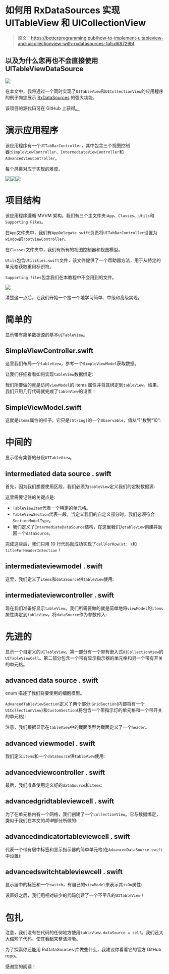 # 如何用 RxDataSources 实现 UITableView 和 UICollectionView

> 原文：<https://betterprogramming.pub/how-to-implement-uitableview-and-uicollectionview-with-rxdatasources-1afcd68729bf>

## 以及为什么您再也不会直接使用 UITableViewDataSource

![](img/c72f19cb0939a0f7b37650f35bbb4633.png)

在本文中，我将通过一个同时实现了`UITableView`和`UICollectionView`的应用程序的例子向您展示 [RxDataSources](https://github.com/RxSwiftCommunity/RxDataSources) 的强大功能。

该项目的源代码可在 GitHub 上获得[。](https://github.com/zafarivaev/RxDataSources-Demo)

# 演示应用程序

该应用程序有一个`UITabBarController`，其中包含三个视图控制器:`SimpleViewController`、`IntermediateViewController`和`AdvancedViewController`。

每个屏幕对应于实现的难度。

![](img/753e4472626d8a55f99393f8fc272680.png)![](img/6b031392c9451938f82b470ba96b62d5.png)![](img/f1a3221046e03a2f21c0bbc82decda81.png)

# 项目结构

该应用程序遵循 MVVM 架构。我们有三个主文件夹:`App`、`Classes`、`Utils`和`Supporting Files`。

在`App`文件夹中，我们有`AppDelegate.swift`负责将`UITabBarController`设置为`window`的`rootViewController`。

在`Classes`文件夹中，我们有所有的视图控制器和视图模型。

`Utils`包含`Utilities.swift`文件，该文件提供了一个帮助器方法，用于从特定的单元格获取重用标识符。

`Supporting files`包含我们在本教程中不会用到的文件。

![](img/045938eaa682d59b9d73fc41b1770f37.png)

清楚这一点后，让我们开始一个接一个地学习简单、中级和高级实现。

# 简单的

显示带有简单数据源的基本`UITableView`。

## SimpleViewController.swift

这里我们布局一个`tableView`，参考一个`SimpleViewModel`获取数据。

让我们仔细看看如何实现`tableView`数据绑定:

我们所要做的就是访问`viewModel`的 items 属性并将其绑定到`tableView`。结果，我们只用几行代码就完成了`tableView`的设置！

## **SimpleViewModel.swift**

这就是`items`属性的样子。它只是`[String]`的一个`Observable`，值从“1”数到“10”:

# 中间的

显示带有集管的分段`UITableView`。

## **intermediated data source . swift**

首先，因为我们想要使用区段，我们必须为`tableView`定义我们的定制数据源:

这里需要记住的关键点是:

*   `TableViewItem`代表一个特定的单元格。
*   `TableViewSection`代表一段。当定义我们的自定义部分时，我们必须符合`SectionModelType`。
*   我们定义了`IntermediateDataSource`结构，在这里我们为`tableView`创建并返回一个`dataSource`。

完成这些后，我们只用 10 行代码就成功实现了`cellForRow(at: )`和`titleForHeaderInSection`！

## **intermediateviewmodel . swift**

这里，我们定义了`items`和`dataSource`供`tableView`使用:

## **intermediateviewcontroller . swift**

现在我们准备好显示`tableView`。我们所需要做的就是简单地将`viewModel`的`items`属性绑定到`tableView`，将`dataSource`作为参数传入:

# 先进的

显示一个自定义的`UITableView`。第一部分有一个带有嵌入式`UICollectionView`的`UITableViewCell`。第二部分包含一个带有显示指示器的单元格和另一个带有开关的单元格。

## **advanced data source . swift**

enum 描述了我们将要使用的细胞模型。

`AdvancedTableViewSection`定义了两个部分:`GridSection`(内部将有一个`UICollectionView`)和`CustomSection`(将包含一个带指示灯的单元格和一个带开关的单元格):

注意，我们根据显示在`tableView`中的截面类型为截面定义了一个`header`。

## **advanced viewmodel . swift**

我们定义`items`和一个`dataSource`供`tableView`使用:

## **advancedviewcontroller . swift**

最后，我们准备使用定义好的`dataSource`和`items`:

## **advancedgridtableviewcell . swift**

为了在单元格内有一个网格，我们创建了一个`collectionView`。它与数据绑定，类似于我们在本文的*简单*部分所做的:

## **advancedindicatortableviewcell . swift**

代表一个带有居中标签和显示指示器的简单单元格(在`AdvancedDataSource.swift`中设置):

## **advancedswitchtableviewcell . swift**

显示居中的标签和一个`switch`，有自己的`viewModel`来表示其`isOn`属性:

设置好之后，我们用相对较少的代码创建了一个不平凡的`UITableView`！

# 包扎

注意，我们没有在代码的任何地方使用`tableView.dataSource = self`。我们还大大缩短了代码，使其看起来整洁清晰。

为了探索你还能用 RxDataSources 库做些什么，我建议你看看它的官方 GitHub repo。

感谢您的阅读！